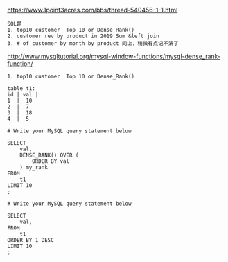 https://www.1point3acres.com/bbs/thread-540456-1-1.html
```
SQL题
1. top10 customer  Top 10 or Dense_Rank()          
2. customer rev by product in 2019 Sum &left join
3. # of customer by month by product 同上，稍微有点记不清了
```


http://www.mysqltutorial.org/mysql-window-functions/mysql-dense_rank-function/           

```
1. top10 customer  Top 10 or Dense_Rank()  

table t1:
id | val | 
1  |  10
2  |  7
3  |  18
4  |  5

# Write your MySQL query statement below
 
SELECT
    val,
    DENSE_RANK() OVER (
        ORDER BY val
    ) my_rank
FROM
    t1
LIMIT 10
;

# Write your MySQL query statement below
 
SELECT
    val,
FROM
    t1
ORDER BY 1 DESC
LIMIT 10
;


```



